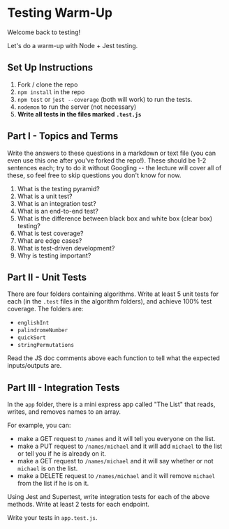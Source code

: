 # Testing Warm-Up

Welcome back to testing!

Let's do a warm-up with Node + Jest testing.

## Set Up Instructions

1.  Fork / clone the repo
1.  `npm install` in the repo
1.  `npm test` or `jest --coverage` (both will work) to run the tests.
1.  `nodemon` to run the server (not necessary)
1.  **Write all tests in the files marked `.test.js`**

## Part I - Topics and Terms

Write the answers to these questions in a markdown or text file (you can even use this one after you've forked the repo!). These should be 1-2 sentences each; try to do it without Googling -- the lecture will cover all of these, so feel free to skip questions you don't know for now.

1.  What is the testing pyramid?
1.  What is a unit test?
1.  What is an integration test?
1.  What is an end-to-end test?
1.  What is the difference between black box and white box (clear box) testing?
1.  What is test coverage?
1.  What are edge cases?
1.  What is test-driven development?
1.  Why is testing important?

## Part II - Unit Tests

There are four folders containing algorithms. Write at least 5 unit tests for each (in the `.test` files in the algorithm folders), and achieve 100% test coverage. The folders are:

- `englishInt`
- `palindromeNumber`
- `quickSort`
- `stringPermutations`

Read the JS doc comments above each function to tell what the expected inputs/outputs are.

## Part III - Integration Tests

In the `app` folder, there is a mini express app called "The List" that reads, writes, and removes names to an array.

For example, you can:

- make a GET request to `/names` and it will tell you everyone on the list.
- make a PUT request to `/names/michael` and it will add `michael` to the list or tell you if he is already on it.
- make a GET request to `/names/michael` and it will say whether or not `michael` is on the list.
- make a DELETE request to `/names/michael` and it will remove `michael` from the list if he is on it.

Using Jest and Supertest, write integration tests for each of the above methods. Write at least 2 tests for each endpoint.

Write your tests in `app.test.js`.
